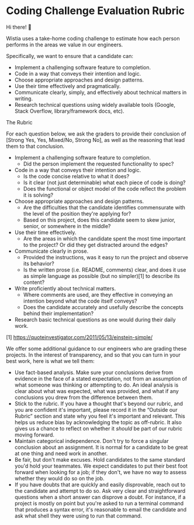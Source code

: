 # Coding Challenge Evaluation Rubric

Hi there! 👋

Wistia uses a take-home coding challenge to estimate how each person performs in the areas we value in our engineers.

Specifically, we want to ensure that a candidate can:

* Implement a challenging software feature to completion.
* Code in a way that conveys their intention and logic.
* Choose appropriate approaches and design patterns.
* Use their time effectively and pragmatically.
* Communicate clearly, simply, and effectively about technical matters in writing.
* Research technical questions using widely available tools (Google, Stack Overflow, library/framework docs, etc).

The Rubric

For each question below, we ask the graders to provide their conclusion of [Strong Yes, Yes, Mixed/No, Strong No], as well as the reasoning that lead them to that conclusion.

* Implement a challenging software feature to completion.
    * Did the person implement the requested functionality to spec?
* Code in a way that conveys their intention and logic.
    * Is the code concise relative to what it does?
    * Is it clear (not just determinable) what each piece of code is doing?
    * Does the functional or object model of the code reflect the problem it is solving?
* Choose appropriate approaches and design patterns.
    * Are the difficulties that the candidate identifies commensurate with the level of the position they're applying for?
    * Based on this project, does this candidate seem to skew junior, senior, or somewhere in the middle?
* Use their time effectively.
    * Are the areas in which the candidate spent the most time important to the project? Or did they get distracted around the edges?
* Communicate clearly in prose.
    * Provided the instructions, was it easy to run the project and observe its behavior?
    * Is the written prose (i.e. README, comments) clear, and does it use as simple language as possible (but no simpler)[1] to describe its content?
* Write proficiently about technical matters.
    * Where comments are used, are they effective in conveying an intention beyond what the code itself conveys?
    * Does the candidate accurately and usefully describe the concepts behind their implementation?
* Research basic technical questions as one would during their daily work.

[1] https://quoteinvestigator.com/2011/05/13/einstein-simple/

We offer some additional guidance to our engineers who are grading these projects. In the interest of transparency, and so that you can turn in your best work, here is what we tell them:

* Use fact-based analysis. Make sure your conclusions derive from evidence in the face of a stated expectation, not from an assumption of what someone was thinking or attempting to do. An ideal analysis is clear about what was expected, what was provided, and what if any conclusions you drew from the difference between them.
* Stick to the rubric. If you have a thought that's beyond our rubric, and you are confident it's important, please record it in the “Outside our Rubric” section and state why you feel it's important and relevant. This helps us reduce bias by acknowledging the topic as off-rubric. It also gives us a chance to reflect on whether it _should_ be part of our rubric moving forward.
* Maintain categorical independence. Don't try to force a singular conclusion about an assignment. It is normal for a candidate to be great at one thing and need work in another.
* Be fair, but don't make excuses. Hold candidates to the same standard you'd hold your teammates. We expect candidates to put their best foot forward when looking for a job; if they don't, we have no way to assess whether they would do so on the job.
* If you have doubts that are quickly and easily disprovable, reach out to the candidate and attempt to do so. Ask very clear and straightforward questions when a short answer can disprove a doubt. For instance, if a project is mostly on point but you're asked to run a terminal command that produces a syntax error, it's reasonable to email the candidate and ask what shell they were using to run that command.

